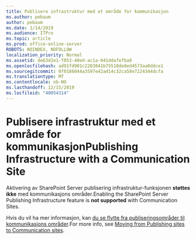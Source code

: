 ```yaml
---
title: Publisere infrastruktur med et område for kommunikasjon
ms.author: pebaum
author: pebaum
ms.date: 1/14/2019
ms.audience: ITPro
ms.topic: article
ms.prod: office-online-server
ROBOTS: NOINDEX, NOFOLLOW
localization_priority: Normal
ms.assetid: de63d2e1-f053-40ed-ac1a-041ddafefba0
ms.openlocfilehash: ad91fd901c2203841b75510de8ed4573aa0ddce1
ms.sourcegitcommit: 0f0186044a3597e42ad14c32ca58e7224344dcfa
ms.translationtype: MT
ms.contentlocale: nb-NO
ms.lasthandoff: 12/15/2019
ms.locfileid: "40054314"
---
```

# <a name="publishing-infrastructure-with-a-communication-site"></a><span data-ttu-id="02623-102">Publisere infrastruktur med et område for kommunikasjon</span><span class="sxs-lookup"><span data-stu-id="02623-102">Publishing Infrastructure with a Communication Site</span></span>


<span data-ttu-id="02623-103">Aktivering av SharePoint Server publisering infrastruktur-funksjonen **støttes ikke** med kommunikasjons områder.</span><span class="sxs-lookup"><span data-stu-id="02623-103">Enabling the SharePoint Server Publishing Infrastructure feature is **not supported** with Communication Sites.</span></span> 
  
<span data-ttu-id="02623-104">Hvis du vil ha mer informasjon, kan [du se flytte fra publiseringsområder til kommunikasjons områder](https://docs.microsoft.com/sharepoint/publishing-sites-classic-to-modern-experience).</span><span class="sxs-lookup"><span data-stu-id="02623-104">For more info, see [Moving from Publishing sites to Communication sites](https://docs.microsoft.com/sharepoint/publishing-sites-classic-to-modern-experience).</span></span> 
  

